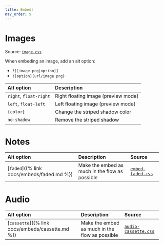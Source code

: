 ```yaml
---
title: Embeds
nav_order: 9
---
```


# Images

Source: [`image.css`](https://github.com/ElsaTam/obsidian-fancy-a-story/blob/main/snippets/editor/image.css)

When embeding an image, add an alt option:
- `![[image.png|option]]`
- `![option](url/image.png)`


| Alt option             | Description                         |
|:-----------------------|:------------------------------------|
| `right`, `float-right` | Right floating image (preview mode) |
| `left`, `float-left`   | Left floating image (preview mode)  |
| `{color}`              | Change the striped shadow color     |
| `no-shadow`            | Remove the striped shadow           |


# Notes

| Alt option | Description | Source |
|:-----------|:------------|:-------|
| [`faded`]({% link docs/embeds/faded.md %}) | Make the embed as much in the flow as possible | [`embed-faded.css`](https://github.com/ElsaTam/obsidian-fancy-a-story/blob/main/snippets/editor/embeds/embed-faded.css) |


# Audio

| Alt option | Description | Source |
|:-----------|:------------|:-------|
| [`cassette`]({% link docs/embeds/cassette.md %}) | Make the embed as much in the flow as possible | [`audio-cassette.css`](https://github.com/ElsaTam/obsidian-fancy-a-story/blob/main/snippets/editor/embeds/audio-cassette.css) |

